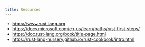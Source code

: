 ```yaml
---
title: Resources
---
```

- <https://www.rust-lang.org>
- <https://docs.microsoft.com/en-us/learn/paths/rust-first-steps/>
- <https://doc.rust-lang.org/book/title-page.html>
- <https://rust-lang-nursery.github.io/rust-cookbook/intro.html>
